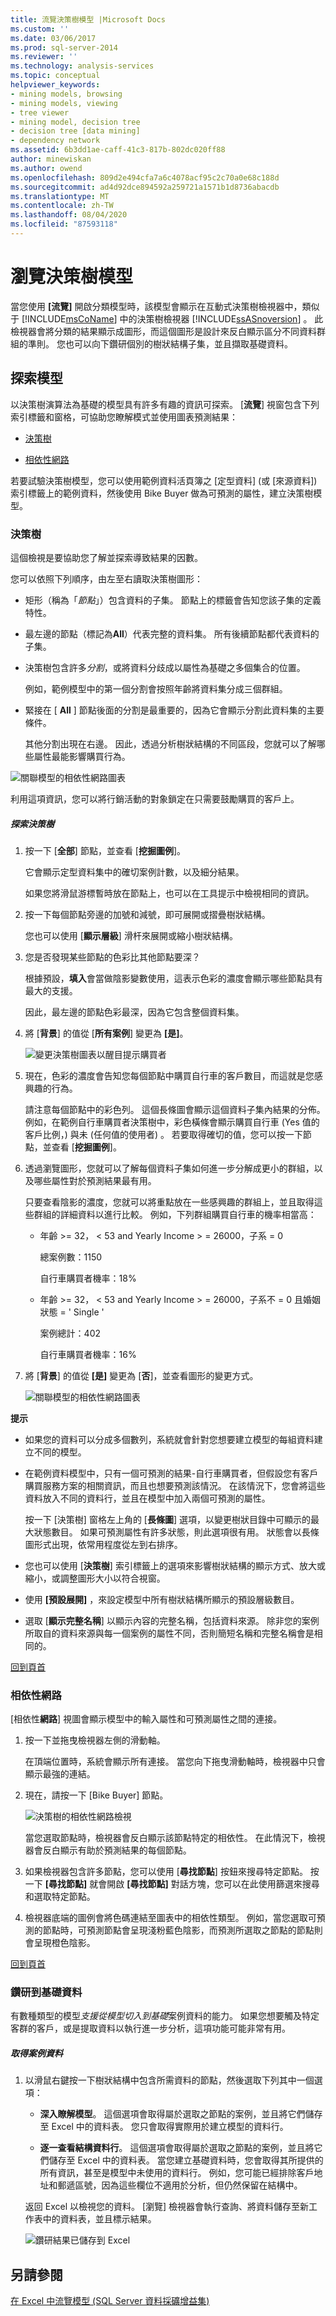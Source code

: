 ```yaml
---
title: 流覽決策樹模型 |Microsoft Docs
ms.custom: ''
ms.date: 03/06/2017
ms.prod: sql-server-2014
ms.reviewer: ''
ms.technology: analysis-services
ms.topic: conceptual
helpviewer_keywords:
- mining models, browsing
- mining models, viewing
- tree viewer
- mining model, decision tree
- decision tree [data mining]
- dependency network
ms.assetid: 6b3dd1ae-caff-41c3-817b-802dc020ff88
author: minewiskan
ms.author: owend
ms.openlocfilehash: 809d2e494cfa7a6c4078acf95c2c70a0e68c188d
ms.sourcegitcommit: ad4d92dce894592a259721a1571b1d8736abacdb
ms.translationtype: MT
ms.contentlocale: zh-TW
ms.lasthandoff: 08/04/2020
ms.locfileid: "87593118"
---
```

# <a name="browsing-a-decision-trees-model"></a>瀏覽決策樹模型
  當您使用 **[流覽]** 開啟分類模型時，該模型會顯示在互動式決策樹檢視器中，類似于 [!INCLUDE[msCoName](../includes/msconame-md.md)] 中的決策樹檢視器 [!INCLUDE[ssASnoversion](../includes/ssasnoversion-md.md)] 。 此檢視器會將分類的結果顯示成圖形，而這個圖形是設計來反白顯示區分不同資料群組的準則。 您也可以向下鑽研個別的樹狀結構子集，並且擷取基礎資料。  
  
##  <a name="explore-the-model"></a><a name="bkmk_Top"></a>探索模型  
 以決策樹演算法為基礎的模型具有許多有趣的資訊可探索。 [**流覽**] 視窗包含下列索引標籤和窗格，可協助您瞭解模式並使用圖表預測結果：  
  
-   [決策樹](#BKMK_DecisionTree)  
  
-   [相依性網路](#BKMK_DNetwork)  
  
 若要試驗決策樹模型，您可以使用範例資料活頁簿之 [定型資料] (或 [來源資料]) 索引標籤上的範例資料，然後使用 Bike Buyer 做為可預測的屬性，建立決策樹模型。  
  
###  <a name="decision-tree"></a><a name="BKMK_DecisionTree"></a>決策樹  
 這個檢視是要協助您了解並探索導致結果的因數。  
  
 您可以依照下列順序，由左至右讀取決策樹圖形：  
  
-   矩形（稱為「*節點*」）包含資料的子集。 節點上的標籤會告知您該子集的定義特性。  
  
-   最左邊的節點（標記為**All**）代表完整的資料集。 所有後續節點都代表資料的子集。  
  
-   決策樹包含許多*分割*，或將資料分歧成以屬性為基礎之多個集合的位置。  
  
     例如，範例模型中的第一個分割會按照年齡將資料集分成三個群組。  
  
-   緊接在 [ **All** ] 節點後面的分割是最重要的，因為它會顯示分割此資料集的主要條件。  
  
     其他分割出現在右邊。 因此，透過分析樹狀結構的不同區段，您就可以了解哪些屬性最能影響購買行為。  
  
 ![關聯模型的相依性網路圖表](media/dm13-dec-tree-split-definition.gif "關聯模型的相依性網路圖表")  
  
 利用這項資訊，您可以將行銷活動的對象鎖定在只需要鼓勵購買的客戶上。  
  
##### <a name="explore-the-decision-tree"></a>探索決策樹  
  
1.  按一下 [**全部**] 節點，並查看 [**挖掘圖例**]。  
  
     它會顯示定型資料集中的確切案例計數，以及細分結果。  
  
     如果您將滑鼠游標暫時放在節點上，也可以在工具提示中檢視相同的資訊。  
  
2.  按一下每個節點旁邊的加號和減號，即可展開或摺疊樹狀結構。  
  
     您也可以使用 [**顯示層級**] 滑杆來展開或縮小樹狀結構。  
  
3.  您是否發現某些節點的色彩比其他節點要深？  
  
     根據預設，**填入**會當做陰影變數使用，這表示色彩的濃度會顯示哪些節點具有最大的支援。  
  
     因此，最左邊的節點色彩最深，因為它包含整個資料集。  
  
4.  將 [**背景**] 的值從 [**所有案例**] 變更為 **[是]**。  
  
     ![變更決策樹圖表以醒目提示購買者](media/dm13-dectreeshadedbuyer.gif "變更決策樹圖表以醒目提示購買者")  
  
5.  現在，色彩的濃度會告知您每個節點中購買自行車的客戶數目，而這就是您感興趣的行為。  
  
     請注意每個節點中的彩色列。 這個長條圖會顯示這個資料子集內結果的分佈。 例如，在範例自行車購買者決策樹中，彩色橫條會顯示購買自行車 (Yes 值的客戶比例，) 與未 (任何值的使用者) 。 若要取得確切的值，您可以按一下節點，並查看 [**挖掘圖例**]。  
  
6.  透過瀏覽圖形，您就可以了解每個資料子集如何進一步分解成更小的群組，以及哪些屬性對於預測結果最有用。  
  
     只要查看陰影的濃度，您就可以將重點放在一些感興趣的群組上，並且取得這些群組的詳細資料以進行比較。 例如，下列群組購買自行車的機率相當高：  
  
    -   年齡 >= 32， \< 53 and Yearly Income > = 26000，子系 = 0  
  
         總案例數：1150  
  
         自行車購買者機率：18%  
  
    -   年齡 >= 32， \< 53 and Yearly Income > = 26000，子系不 = 0 且婚姻狀態 = ' Single '  
  
         案例總計：402  
  
         自行車購買者機率：16%  
  
7.  將 [**背景**] 的值從 **[是]** 變更為 [**否**]，並查看圖形的變更方式。  
  
     ![關聯模型的相依性網路圖表](media/dm13-dec-tree-background-no.gif "關聯模型的相依性網路圖表")  
  
 **提示**  
  
-   如果您的資料可以分成多個數列，系統就會針對您想要建立模型的每組資料建立不同的模型。  
  
-   在範例資料模型中，只有一個可預測的結果-自行車購買者，但假設您有客戶購買服務方案的相關資訊，而且也想要預測該情況。 在該情況下，您會將這些資料放入不同的資料行，並且在模型中加入兩個可預測的屬性。  
  
     按一下 [決策樹] 窗格左上角的 [**長條圖**] 選項，以變更樹狀目錄中可顯示的最大狀態數目。 如果可預測屬性有許多狀態，則此選項很有用。 狀態會以長條圖形式出現，依常用程度從左到右排序。  
  
-   您也可以使用 [**決策樹**] 索引標籤上的選項來影響樹狀結構的顯示方式、放大或縮小，或調整圖形大小以符合視窗。  
  
-   使用 **[預設展開]** ，來設定模型中所有樹狀結構所顯示的預設層級數目。  
  
-   選取 [**顯示完整名稱**] 以顯示內容的完整名稱，包括資料來源。 除非您的案例所取自的資料來源與每一個案例的屬性不同，否則簡短名稱和完整名稱會是相同的。  
  
 [回到頁首](#bkmk_Top)  
  
###  <a name="dependency-network"></a><a name="BKMK_DNetwork"></a>相依性網路  
 [相依性**網路**] 視圖會顯示模型中的輸入屬性和可預測屬性之間的連接。  
  
1.  按一下並拖曳檢視器左側的滑動軸。  
  
     在頂端位置時，系統會顯示所有連接。 當您向下拖曳滑動軸時，檢視器中只會顯示最強的連結。  
  
2.  現在，請按一下 [Bike Buyer] 節點。  
  
     ![決策樹的相依性網路檢視](media/dm13-dectree-depnet.gif "決策樹的相依性網路檢視")  
  
     當您選取節點時，檢視器會反白顯示該節點特定的相依性。 在此情況下，檢視器會反白顯示有助於預測結果的每個節點。  
  
3.  如果檢視器包含許多節點，您可以使用 [**尋找節點**] 按鈕來搜尋特定節點。 按一下 **[尋找節點]** 就會開啟 **[尋找節點]** 對話方塊，您可以在此使用篩選來搜尋和選取特定節點。  
  
4.  檢視器底端的圖例會將色碼連結至圖表中的相依性類型。 例如，當您選取可預測的節點時，可預測節點會呈現淺粉藍色陰影，而預測所選取之節點的節點則會呈現橙色陰影。  
  
 [回到頁首](#bkmk_Top)  
  
### <a name="drill-through-to-underlying-data"></a>鑽研到基礎資料  
 有數種類型的模型*支援從模型切入到基礎*案例資料的能力。 如果您想要觸及特定客群的客戶，或是提取資料以執行進一步分析，這項功能可能非常有用。  
  
##### <a name="get-case-data"></a>取得案例資料  
  
1.  以滑鼠右鍵按一下樹狀結構中包含所需資料的節點，然後選取下列其中一個選項：  
  
    -   **深入瞭解模型**。 這個選項會取得屬於選取之節點的案例，並且將它們儲存至 Excel 中的資料表。 您只會取得實際用於建立模型的資料行。  
  
    -   **逐一查看結構資料行**。 這個選項會取得屬於選取之節點的案例，並且將它們儲存至 Excel 中的資料表。 當您建立基礎資料時，您會取得其所提供的所有資訊，甚至是模型中未使用的資料行。 例如，您可能已經排除客戶地址和郵遞區號，因為這些欄位不適用於分析，但仍然保留在結構中。  
  
     返回 Excel 以檢視您的資料。 [瀏覽] 檢視器會執行查詢、將資料儲存至新工作表中的資料表，並且標示結果。  
  
     ![鑽研結果已儲存到 Excel](media/dm13-dectree-drillthroughresults.gif "鑽研結果已儲存到 Excel")  
  
## <a name="see-also"></a>另請參閱  
 [在 Excel 中流覽模型 &#40;SQL Server 資料採礦增益集&#41;](browsing-models-in-excel-sql-server-data-mining-add-ins.md)  
  
  

